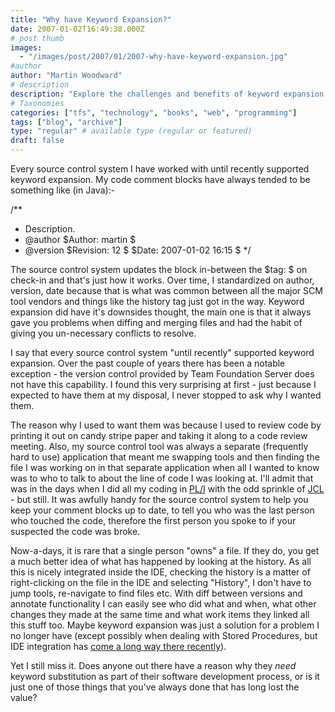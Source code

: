 ```yaml
---
title: "Why have Keyword Expansion?"
date: 2007-01-02T16:49:38.000Z
# post thumb
images:
  - "/images/post/2007/01/2007-why-have-keyword-expansion.jpg"
#author
author: "Martin Woodward"
# description
description: "Explore the challenges and benefits of keyword expansion in source control systems, highlighting its evolving relevance in modern development."
# Taxonomies
categories: ["tfs", "technology", "books", "web", "programming"]
tags: ["blog", "archive"]
type: "regular" # available type (regular or featured)
draft: false
---
```


Every source control system I have worked with until recently supported keyword expansion. My code comment blocks have always tended to be something like (in Java):-

/\*\*

- Description.
- @author $Author: martin $
- @version $Revision: 12 $ $Date: 2007-01-02 16:15 $
  \*/

The source control system updates the block in-between the $tag: $ on check-in and that's just how it works. Over time, I standardized on author, version, date because that is what was common between all the major SCM tool vendors and things like the history tag just got in the way. Keyword expansion did have it's downsides thought, the main one is that it always gave you problems when diffing and merging files and had the habit of giving you un-necessary conflicts to resolve.

I say that every source control system "until recently" supported keyword expansion. Over the past couple of years there has been a notable exception - the version control provided by Team Foundation Server does not have this capability. I found this very surprising at first - just because I expected to have them at my disposal, I never stopped to ask why I wanted them.

The reason why I used to want them was because I used to review code by printing it out on candy stripe paper and taking it along to a code review meeting. Also, my source control tool was always a separate (frequently hard to use) application that meant me swapping tools and then finding the file I was working on in that separate application when all I wanted to know was to who to talk to about the line of code I was looking at. I'll admit that was in the days when I did all my coding in [PL/I](http://en.wikipedia.org/wiki/Pl/1) with the odd sprinkle of [JCL](http://en.wikipedia.org/wiki/JCL) - but still. It was awfully handy for the source control system to help you keep your comment blocks up to date, to tell you who was the last person who touched the code, therefore the first person you spoke to if your suspected the code was broke.

Now-a-days, it is rare that a single person "owns" a file. If they do, you get a much better idea of what has happened by looking at the history. As all this is nicely integrated inside the IDE, checking the history is a matter of right-clicking on the file in the IDE and selecting "History", I don't have to jump tools, re-navigate to find files etc. With diff between versions and annotate functionality I can easily see who did what and when, what other changes they made at the same time and what work items they linked all this stuff too. Maybe keyword expansion was just a solution for a problem I no longer have (except possibly when dealing with Stored Procedures, but IDE integration has [come a long way there recently](http://msdn2.microsoft.com/en-us/teamsystem/aa718764.aspx)).

Yet I still miss it. Does anyone out there have a reason why they _need_ keyword substitution as part of their software development process, or is it just one of those things that you've always done that has long lost the value?
